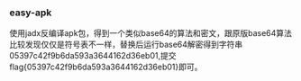 ### easy-apk
使用jadx反编译apk包，得到一个类似base64的算法和密文，跟原版base64算法比较发现仅仅是符号表不一样，替换后运行base64解密得到字符串05397c42f9b6da593a3644162d36eb01,提交flag{05397c42f9b6da593a3644162d36eb01}即可。
